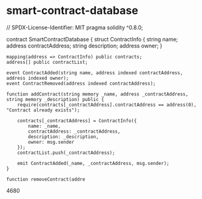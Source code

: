 # smart-contract-database
// SPDX-License-Identifier: MIT
pragma solidity ^0.8.0;

contract SmartContractDatabase {
    struct ContractInfo {
        string name;
        address contractAddress;
        string description;
        address owner;
    }

    mapping(address => ContractInfo) public contracts;
    address[] public contractList;
    
    event ContractAdded(string name, address indexed contractAddress, address indexed owner);
    event ContractRemoved(address indexed contractAddress);

    function addContract(string memory _name, address _contractAddress, string memory _description) public {
        require(contracts[_contractAddress].contractAddress == address(0), "Contract already exists");
        
        contracts[_contractAddress] = ContractInfo({
            name: _name,
            contractAddress: _contractAddress,
            description: _description,
            owner: msg.sender
        });
        contractList.push(_contractAddress);
        
        emit ContractAdded(_name, _contractAddress, msg.sender);
    }
    
    function removeContract(addre
4680
